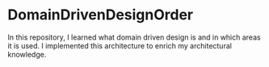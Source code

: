 # DomainDrivenDesignOrder
In this repository, I learned what domain driven design is and in which areas it is used. I implemented this architecture to enrich my architectural knowledge.

